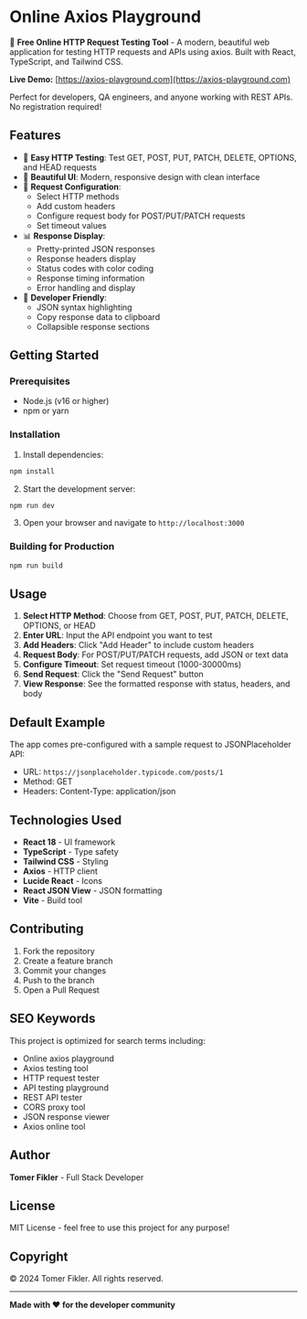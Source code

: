 # Online Axios Playground

🚀 **Free Online HTTP Request Testing Tool** - A modern, beautiful web application for testing HTTP requests and APIs using axios. Built with React, TypeScript, and Tailwind CSS.

**Live Demo:** [https://axios-playground.com](https://axios-playground.com)

Perfect for developers, QA engineers, and anyone working with REST APIs. No registration required!

## Features

- 🚀 **Easy HTTP Testing**: Test GET, POST, PUT, PATCH, DELETE, OPTIONS, and HEAD requests
- 🎨 **Beautiful UI**: Modern, responsive design with clean interface
- 📝 **Request Configuration**: 
  - Select HTTP methods
  - Add custom headers
  - Configure request body for POST/PUT/PATCH requests
  - Set timeout values
- 📊 **Response Display**: 
  - Pretty-printed JSON responses
  - Response headers display
  - Status codes with color coding
  - Response timing information
  - Error handling and display
- 🔧 **Developer Friendly**: 
  - JSON syntax highlighting
  - Copy response data to clipboard
  - Collapsible response sections

## Getting Started

### Prerequisites

- Node.js (v16 or higher)
- npm or yarn

### Installation

1. Install dependencies:
```bash
npm install
```

2. Start the development server:
```bash
npm run dev
```

3. Open your browser and navigate to `http://localhost:3000`

### Building for Production

```bash
npm run build
```

## Usage

1. **Select HTTP Method**: Choose from GET, POST, PUT, PATCH, DELETE, OPTIONS, or HEAD
2. **Enter URL**: Input the API endpoint you want to test
3. **Add Headers**: Click "Add Header" to include custom headers
4. **Request Body**: For POST/PUT/PATCH requests, add JSON or text data
5. **Configure Timeout**: Set request timeout (1000-30000ms)
6. **Send Request**: Click the "Send Request" button
7. **View Response**: See the formatted response with status, headers, and body

## Default Example

The app comes pre-configured with a sample request to JSONPlaceholder API:
- URL: `https://jsonplaceholder.typicode.com/posts/1`
- Method: GET
- Headers: Content-Type: application/json

## Technologies Used

- **React 18** - UI framework
- **TypeScript** - Type safety
- **Tailwind CSS** - Styling
- **Axios** - HTTP client
- **Lucide React** - Icons
- **React JSON View** - JSON formatting
- **Vite** - Build tool

## Contributing

1. Fork the repository
2. Create a feature branch
3. Commit your changes
4. Push to the branch
5. Open a Pull Request

## SEO Keywords

This project is optimized for search terms including:
- Online axios playground
- Axios testing tool
- HTTP request tester
- API testing playground
- REST API tester
- CORS proxy tool
- JSON response viewer
- Axios online tool

## Author

**Tomer Fikler** - Full Stack Developer

## License

MIT License - feel free to use this project for any purpose!

## Copyright

© 2024 Tomer Fikler. All rights reserved.

---

**Made with ❤️ for the developer community** 